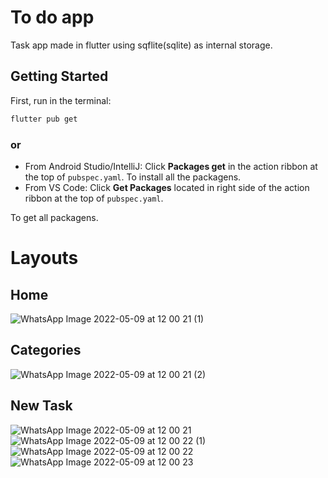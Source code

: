 # To do app

Task app made in flutter using sqflite(sqlite) as internal storage.

## Getting Started

First, run in the terminal:
```bash
flutter pub get
```
### or
-   From Android Studio/IntelliJ: Click  **Packages get**  in the action ribbon at the top of  `pubspec.yaml`.
To install all the packagens.
-   From VS Code: Click  **Get Packages**  located in right side of the action ribbon at the top of  `pubspec.yaml`.

To get all packagens.

# Layouts

## Home
![WhatsApp Image 2022-05-09 at 12 00 21 (1)](https://user-images.githubusercontent.com/77401158/167442154-1d4cb00f-b3b0-4a27-af5f-bd035d3ba716.jpeg)

## Categories
![WhatsApp Image 2022-05-09 at 12 00 21 (2)](https://user-images.githubusercontent.com/77401158/167442504-2a725008-237c-4f5b-9650-cc53f1b8a947.jpeg)

## New Task
![WhatsApp Image 2022-05-09 at 12 00 21](https://user-images.githubusercontent.com/77401158/167442606-3eb326da-6f62-44b3-ac88-df991230195b.jpeg)
![WhatsApp Image 2022-05-09 at 12 00 22 (1)](https://user-images.githubusercontent.com/77401158/167442642-6fa4f228-85a7-4053-a48e-98d03414155c.jpeg)
![WhatsApp Image 2022-05-09 at 12 00 22](https://user-images.githubusercontent.com/77401158/167442722-a9657225-43ae-425f-a0e3-d56501d8bb41.jpeg)
![WhatsApp Image 2022-05-09 at 12 00 23](https://user-images.githubusercontent.com/77401158/167442725-f97476d8-4574-425a-9d0a-73eef9616c40.jpeg)
